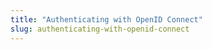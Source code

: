 ```yaml
---
title: "Authenticating with OpenID Connect"
slug: authenticating-with-openid-connect
---
```



### 
